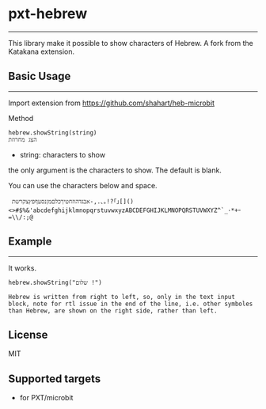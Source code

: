 # pxt-hebrew
---
This library make it possible to show characters of Hebrew.
A fork from the Katakana extension.

## Basic Usage
---
Import extension from https://github.com/shahart/heb-microbit

Method
```
hebrew.showString(string)
הצג מחרוזת
```

- string: characters to show

the only argument is the characters to show. The default is blank. 

You can use the characters below and space.
```
 אבגדהוזחטיךכלםמןנסעףפץצקרשת-,.､｡!?｢｣[]()<>#$%&'abcdefghijklmnopqrstuvwxyzABCDEFGHIJKLMNOPQRSTUVWXYZ^`_･*+ｰ=\\/:;@
```

## Example
---

It works.
```
hebrew.showString("שלום !")

Hebrew is written from right to left, so, only in the text input block, note for rtl issue in the end of the line, i.e. other symboles than Hebrew, are shown on the right side, rather than left.
```

## License
MIT

## Supported targets

* for PXT/microbit
